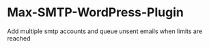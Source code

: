 # Max-SMTP-WordPress-Plugin
Add multiple smtp accounts and queue unsent emails when limits are reached
